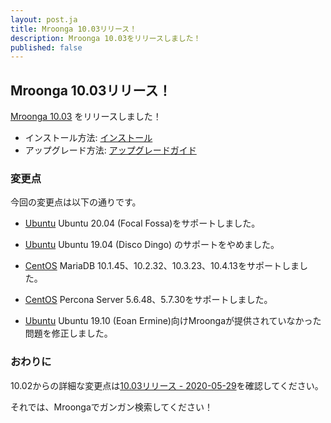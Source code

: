 ```yaml
---
layout: post.ja
title: Mroonga 10.03リリース！
description: Mroonga 10.03をリリースしました！
published: false
---
```


## Mroonga 10.03リリース！

[Mroonga 10.03](/ja/docs/news.html#release-10-03) をリリースしました！

* インストール方法: [インストール](/ja/docs/install.html)
* アップグレード方法: [アップグレードガイド](/ja/docs/upgrade.html)

### 変更点

今回の変更点は以下の通りです。

* [Ubuntu](/ja/docs/install/ubuntu) Ubuntu 20.04 (Focal Fossa)をサポートしました。

* [Ubuntu](/ja/docs/install/ubuntu) Ubuntu 19.04 (Disco Dingo) のサポートをやめました。

* [CentOS](/ja/docs/install/centos) MariaDB 10.1.45、10.2.32、10.3.23、10.4.13をサポートしました。

* [CentOS](/ja/docs/install/centos) Percona Server 5.6.48、5.7.30をサポートしました。

* [Ubuntu](/ja/docs/install/ubuntu) Ubuntu 19.10 (Eoan Ermine)向けMroongaが提供されていなかった問題を修正しました。

### おわりに

10.02からの詳細な変更点は[10.03リリース - 2020-05-29](/ja/docs/news.html#release-10-03)を確認してください。

それでは、Mroongaでガンガン検索してください！
